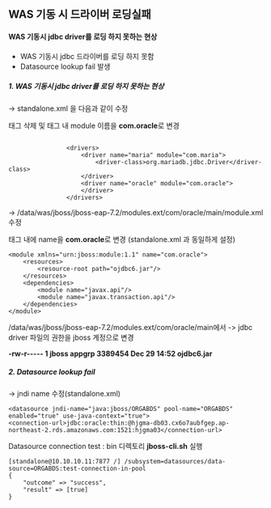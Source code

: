 ## WAS 기동 시 드라이버 로딩실패

#### WAS 기동시 jdbc driver를 로딩 하지 못하는 현상

- WAS 기동시 jdbc 드라이버를 로딩 하지 못함
- Datasource lookup fail 발생


##### 1. WAS 기동시 jdbc driver를 로딩 하지 못하는 현상

-> standalone.xml 을 다음과 같이 수정

<xa-datasource-class> 태그 삭제 및 <driver> 태그 내 module 이름을 <strong>com.oracle</strong>로 변경

```

                <drivers>
                    <driver name="maria" module="com.maria">
                        <driver-class>org.mariadb.jdbc.Driver</driver-class>
                    </driver>
                    <driver name="oracle" module="com.oracle">
                    </driver>
                </drivers>
```
  
-> /data/was/jboss/jboss-eap-7.2/modules.ext/com/oracle/main/module.xml 수정
  
<module> 태그 내에 name을 <strong>com.oracle</strong>로 변경 (standalone.xml 과 동일하게 설정)

```
<module xmlns="urn:jboss:module:1.1" name="com.oracle">
    <resources>
        <resource-root path="ojdbc6.jar"/>
    </resources>
    <dependencies>
        <module name="javax.api"/>
        <module name="javax.transaction.api"/>
    </dependencies>
</module>
```

/data/was/jboss/jboss-eap-7.2/modules.ext/com/oracle/main에서 -> jdbc driver 파일의 권한을 jboss 계정으로 변경

<strong>-rw-r----- 1 jboss appgrp 3389454 Dec 29 14:52 ojdbc6.jar</strong>

  
##### 2. Datasource lookup fail
-> jndi name 수정(standalone.xml)  
  
```
<datasource jndi-name="java:jboss/ORGABDS" pool-name="ORGABDS" enabled="true" use-java-context="true">
<connection-url>jdbc:oracle:thin:@hjgma-db03.cx6o7aubfgep.ap-northeast-2.rds.amazonaws.com:1521:hjgma03</connection-url>  
```  
  
Datasource connection test : bin 디렉토리 <strong>jboss-cli.sh</strong> 실행
  
```
[standalone@10.10.10.11:7877 /] /subsystem=datasources/data-source=ORGABDS:test-connection-in-pool
{
    "outcome" => "success",
    "result" => [true]
}
```
  
  
  
 
